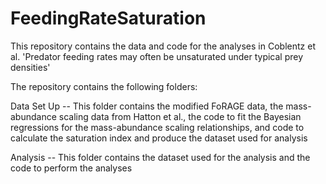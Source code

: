 # FeedingRateSaturation

This repository contains the data and code for the analyses in Coblentz et al. 'Predator feeding rates may often be unsaturated under typical prey densities'

The repository contains the following folders:

Data Set Up -- This folder contains the modified FoRAGE data, the mass-abundance scaling data from Hatton et al., the code to fit the Bayesian regressions for
the mass-abundance scaling relationships, and code to calculate the saturation index and produce the dataset used for analysis

Analysis -- This folder contains the dataset used for the analysis and the code to perform the analyses


